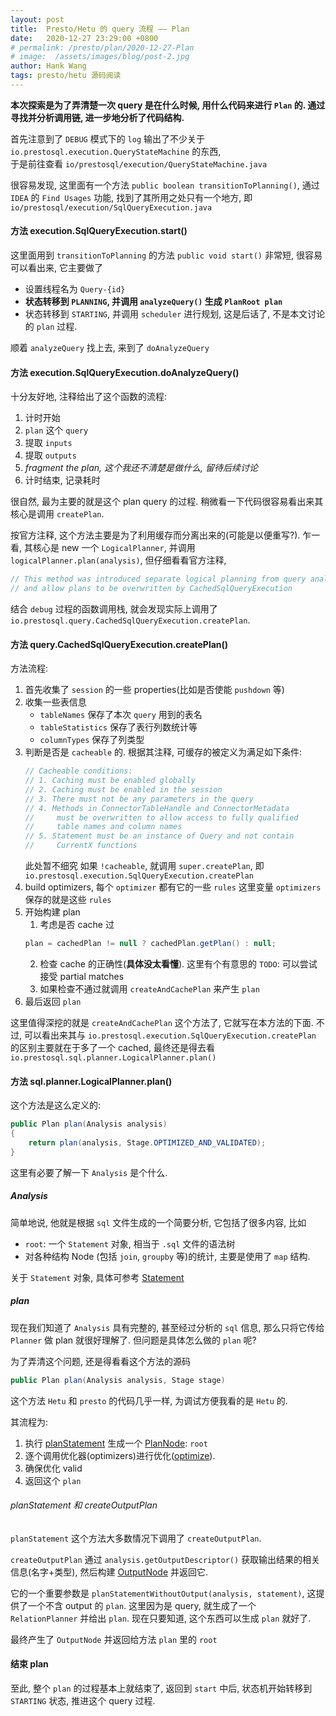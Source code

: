 ```yaml
---
layout: post
title:  Presto/Hetu 的 query 流程 —— Plan
date:   2020-12-27 23:29:00 +0800
# permalink: /presto/plan/2020-12-27-Plan
# image:  /assets/images/blog/post-2.jpg
author: Hank Wang
tags: presto/hetu 源码阅读
---
```


  
**本次探索是为了弄清楚一次 query 是在什么时候, 用什么代码来进行 `Plan` 的. 通过寻找并分析调用链, 进一步地分析了代码结构.**

首先注意到了 `DEBUG` 模式下的 `log` 输出了不少关于 `io.prestosql.execution.QueryStateMachine` 的东西,  
于是前往查看 `io/prestosql/execution/QueryStateMachine.java`  

很容易发现, 这里面有一个方法 `public boolean transitionToPlanning()`, 通过 `IDEA` 的 `Find Usages` 功能, 找到了其所用之处只有一个地方, 即 `io/prestosql/execution/SqlQueryExecution.java`

#### 方法 execution.SqlQueryExecution.start()

这里面用到 `transitionToPlanning` 的方法 `public void start()` 非常短, 很容易可以看出来, 它主要做了
- 设置线程名为 `Query-{id}`
- **状态转移到 `PLANNING`, 并调用 `analyzeQuery()` 生成 `PlanRoot plan`**
- 状态转移到 `STARTING`, 并调用 `scheduler` 进行规划, 这是后话了, 不是本文讨论的 `plan` 过程.

顺着 `analyzeQuery` 找上去, 来到了 `doAnalyzeQuery`

#### 方法 execution.SqlQueryExecution.doAnalyzeQuery()

十分友好地, 注释给出了这个函数的流程:
1. 计时开始
2. `plan` 这个 `query`
3. 提取 `inputs`
4. 提取 `outputs`
5. *fragment the plan, 这个我还不清楚是做什么, 留待后续讨论*
6. 计时结束, 记录耗时

很自然, 最为主要的就是这个 plan query 的过程. 稍微看一下代码很容易看出来其核心是调用 `createPlan`.

按官方注释, 这个方法主要是为了利用缓存而分离出来的(可能是以便重写?). 乍一看, 其核心是 new 一个 `LogicalPlanner`, 并调用 `logicalPlanner.plan(analysis)`, 但仔细看看官方注释,
```java
// This method was introduced separate logical planning from query analyzing stage
// and allow plans to be overwritten by CachedSqlQueryExecution
```
结合 `debug` 过程的函数调用栈, 就会发现实际上调用了 `io.prestosql.query.CachedSqlQueryExecution.createPlan`.

#### 方法 query.CachedSqlQueryExecution.createPlan()

方法流程:
1. 首先收集了 `session` 的一些 properties(比如是否使能 `pushdown` 等)
2. 收集一些表信息
    - `tableNames` 保存了本次 `query` 用到的表名
    - `tableStatistics` 保存了表行列数统计等
    - `columnTypes` 保存了列类型
3. 判断是否是 `cacheable` 的. 根据其注释, 可缓存的被定义为满足如下条件:
    ```java
    // Cacheable conditions:
    // 1. Caching must be enabled globally
    // 2. Caching must be enabled in the session
    // 3. There must not be any parameters in the query
    // 4. Methods in ConnectorTableHandle and ConnectorMetadata 
    //     must be overwritten to allow access to fully qualified 
    //     table names and column names
    // 5. Statement must be an instance of Query and not contain 
    //     CurrentX functions
    ```
    此处暂不细究
    如果 `!cacheable`, 就调用 `super.createPlan`, 即 `io.prestosql.execution.SqlQueryExecution.createPlan`
4. build optimizers, 每个 `optimizer` 都有它的一些 `rules`
    这里变量 `optimizers` 保存的就是这些 `rules`
5. 开始构建 plan
    1. 考虑是否 cache 过
    ```java
    plan = cachedPlan != null ? cachedPlan.getPlan() : null;
    ```
    2. 检查 cache 的正确性(**具体没太看懂**).
    这里有个有意思的 `TODO`: 可以尝试接受 partial matches
    3. 如果检查不通过就调用 `createAndCachePlan` 来产生 `plan`
6. 最后返回 `plan`

这里值得深挖的就是 `createAndCachePlan` 这个方法了, 它就写在本方法的下面. 不过, 可以看出来其与 `io.prestosql.execution.SqlQueryExecution.createPlan` 的区别主要就在于多了一个 cached, 最终还是得去看 `io.prestosql.sql.planner.LogicalPlanner.plan()`

#### 方法 sql.planner.LogicalPlanner.plan()

这个方法是这么定义的:
```java
public Plan plan(Analysis analysis)
{
    return plan(analysis, Stage.OPTIMIZED_AND_VALIDATED);
}
```

这里有必要了解一下 `Analysis` 是个什么.
##### Analysis

简单地说, 他就是根据 `sql` 文件生成的一个简要分析, 它包括了很多内容, 比如
- `root`: 一个 `Statement` 对象, 相当于 `.sql` 文件的语法树
- 对各种结构 Node (包括 `join`, `groupby` 等)的统计, 主要是使用了 `map` 结构.

关于 `Statement` 对象, 具体可参考 [Statement](../DataStructures/2020-12-27-Statement#Statement)

##### plan

现在我们知道了 `Analysis` 具有完整的, 甚至经过分析的 `sql` 信息, 那么只将它传给 `Planner` 做 plan 就很好理解了. 但问题是具体怎么做的 `plan` 呢?

为了弄清这个问题, 还是得看看这个方法的源码
```java
public Plan plan(Analysis analysis, Stage stage)
```
这个方法 `Hetu` 和 `presto` 的代码几乎一样, 为调试方便我看的是 `Hetu` 的.

其流程为:
1. 执行 [planStatement](#planstatement-和-createoutputplan) 生成一个 [PlanNode](../DataStructures/2020-12-27-PlanNode#PlanNode): `root`
2. 逐个调用优化器(optimizers)进行优化([optimize](2020-12-27-Optimizer)).
3. 确保优化 valid
4. 返回这个 `plan`

###### planStatement 和 createOutputPlan 
`planStatement` 这个方法大多数情况下调用了 `createOutputPlan`.

`createOutputPlan` 通过 `analysis.getOutputDescriptor()` 获取输出结果的相关信息(名字+类型), 然后构建 [OutputNode](../DataStructures/2020-12-27-PlanNode#OutputNode) 并返回它.

它的一个重要参数是 `planStatementWithoutOutput(analysis, statement)`, 这提供了一个不含 output 的 `plan`. 这里因为是 query, 就生成了一个 `RelationPlanner` 并给出 `plan`. 现在只要知道, 这个东西可以生成 `plan` 就好了.

最终产生了 `OutputNode` 并返回给方法 `plan` 里的 `root`

#### 结束 plan

至此, 整个 `plan` 的过程基本上就结束了, 返回到 `start` 中后, 状态机开始转移到 `STARTING` 状态, 推进这个 query 过程.